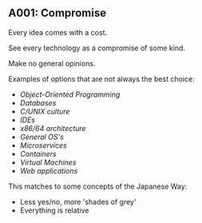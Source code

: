 ## A001: Compromise

Every idea comes with a cost. 

See every technology as a compromise of some kind.

Make no general opinions.

Examples of options that are not always the best choice:

- *Object-Oriented Programming*
- *Databases*
- *C/UNIX culture*
- *IDEs*
- *x86/64 architecture*
- *General OS's*
- *Microservices*
- *Containers*
- *Virtual Machines*
- *Web applications*



This matches to some concepts of the Japanese Way:

- Less yes/no, more 'shades of grey'
- Everything is relative






